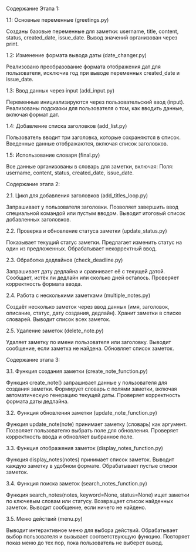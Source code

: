 Содержание Этапа 1:

1.1: Основные переменные (greetings.py)

Созданы базовые переменные для заметки: username, title, content, status, created_date, issue_date.
Вывод значений организован через print.

1.2: Изменение формата вывода даты (date_changer.py)

Реализовано преобразование формата отображения дат для пользователя, исключив год при выводе переменных created_date и issue_date.

1.3: Ввод данных через input (add_input.py)

Переменные инициализируются через пользовательский ввод (input).
Реализованы подсказки для пользователя о том, как вводить данные, включая формат дат.

1.4: Добавление списка заголовков (add_list.py)

Пользователь вводит три заголовка, которые сохраняются в список.
Введенные данные отображаются, включая список заголовков.

1.5: Использование словаря (final.py)

Все данные организованы в словарь для заметки, включая:
Поля: username, content, status, created_date, issue_date.


Содержание этапа 2:

2.1. Цикл для добавления заголовков (add_titles_loop.py)

Запрашивает у пользователя заголовки.
Позволяет завершить ввод специальной командой или пустым вводом.
Выводит итоговый список добавленных заголовков.

2.2. Проверка и обновление статуса заметки (update_status.py)

Показывает текущий статус заметки.
Предлагает изменить статус на один из предложенных.
Обрабатывает некорректный ввод.

2.3. Обработка дедлайнов (check_deadline.py)

Запрашивает дату дедлайна и сравнивает её с текущей датой.
Сообщает, истёк ли дедлайн или сколько дней осталось.
Проверяет корректность формата ввода.

2.4. Работа с несколькими заметками (multiple_notes.py)

Создаёт несколько заметок через ввод данных (имя, заголовок, описание, статус, дату создания, дедлайн).
Хранит заметки в списке словарей.
Выводит список всех заметок.

2.5. Удаление заметок (delete_note.py)

Удаляет заметку по имени пользователя или заголовку.
Выводит сообщение, если заметка не найдена.
Обновляет список заметок.


Содержание этапа 3: 

3.1. Функция создания заметки (create_note_function.py)

Функция create_note() запрашивает данные у пользователя для создания заметки.
Формирует словарь с полями заметки, включая автоматическую генерацию текущей даты.
Проверяет корректность формата даты дедлайна.

3.2. Функция обновления заметки (update_note_function.py)

Функция update_note(note) принимает заметку (словарь) как аргумент.
Позволяет пользователю выбрать поле для обновления.
Проверяет корректность ввода и обновляет выбранное поле.

3.3. Функция отображения заметок (display_notes_function.py)

Функция display_notes(notes) принимает список заметок.
Выводит каждую заметку в удобном формате.
Обрабатывает пустые списки заметок.

3.4. Функция поиска заметок (search_notes_function.py)

Функция search_notes(notes, keyword=None, status=None) ищет заметки по ключевым словам или статусу.
Возвращает список найденных заметок.
Выводит сообщение, если ничего не найдено.

3.5. Меню действий (menu.py)

Выводит интерактивное меню для выбора действий.
Обрабатывает выбор пользователя и вызывает соответствующую функцию.
Повторяет показ меню до тех пор, пока пользователь не выберет выход.
